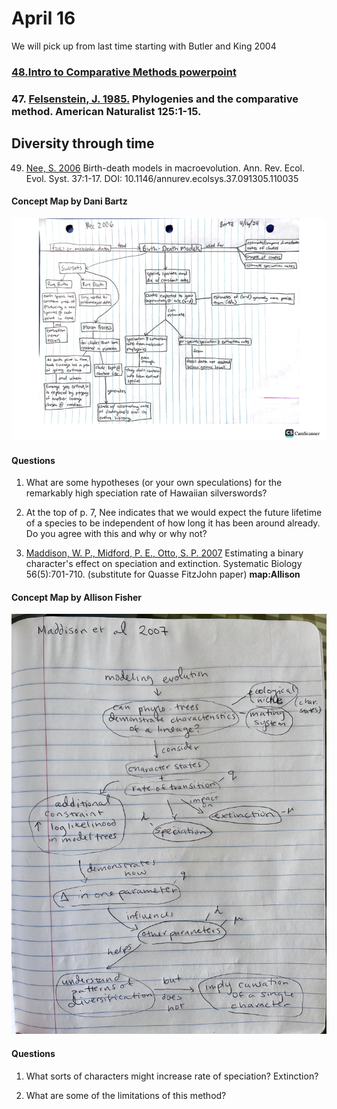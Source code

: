 # April 16

We will pick up from last time starting with Butler and King 2004

### [48.Intro to Comparative Methods powerpoint](https://drive.google.com/drive/u/0/folders/1ocqMPD5gX9xi4VQy_5OtU5wSyg-X8ftM)

### 47. [Felsenstein, J. 1985.](https://drive.google.com/drive/u/0/folders/1ocqMPD5gX9xi4VQy_5OtU5wSyg-X8ftM) Phylogenies and the comparative method. American Naturalist 125:1-15.     


## Diversity through time  


49. [Nee, S. 2006](https://drive.google.com/drive/u/0/folders/1ocqMPD5gX9xi4VQy_5OtU5wSyg-X8ftM) Birth-death models in macroevolution. Ann. Rev. Ecol. Evol. Syst. 37:1-17. DOI: 10.1146/annurev.ecolsys.37.091305.110035    

#### Concept Map by Dani Bartz  

<img width="700" src="Nee2006_conceptmap_DB.png" >

#### Questions

1. What are some hypotheses (or your own speculations) for the remarkably high speciation rate of Hawaiian silverswords?

2. At the top of p. 7, Nee indicates that we would expect the future lifetime of a species to be independent of how long it has been around already. Do you agree with this and why or why not? 


51. [Maddison, W. P., Midford, P. E., Otto, S. P. 2007](https://drive.google.com/drive/u/0/folders/1ocqMPD5gX9xi4VQy_5OtU5wSyg-X8ftM) Estimating a binary character's effect on speciation and extinction. Systematic Biology 56(5):701-710.  (substitute for Quasse FitzJohn paper)  **map:Allison**   


#### Concept Map by Allison Fisher  

<img width="700" src="MaddisonEtAl2007_conceptmap_AF.jpg" >

#### Questions

1. What sorts of characters might increase rate of speciation? Extinction?

2. What are some of the limitations of this method? 


